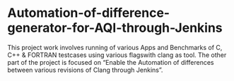 # Automation-of-difference-generator-for-AQI-through-Jenkins
This project work involves running of various Apps and Benchmarks of C, C++ &amp; FORTRAN testcases using various flagswith clang as tool. The other part of the project is focused on “Enable the Automation of differences between various revisions of Clang through Jenkins”.
